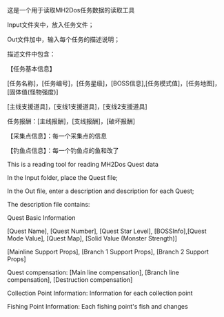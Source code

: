 ﻿这是一个用于读取MH2Dos任务数据的读取工具

Input文件夹中，放入任务文件；

Out文件加中，输入每个任务的描述说明；

描述文件中包含：

【任务基本信息】

[任务名称]，[任务编号]，[任务星级]，[BOSS信息],[任务模式值]，[任务地图]，[固体值(怪物强度)]

[主线支援道具]，[支线1支援道具]，[支线2支援道具]

任务报酬：[主线报酬]，[支线报酬]，[破坏报酬]

【采集点信息】：每一个采集点的信息

【钓鱼点信息】：每一个钓鱼点的鱼和改了


This is a reading tool for reading MH2Dos Quest data

In the Input folder, place the Quest file;

In the Out file, enter a description and description for each Quest;

The description file contains:

Quest Basic Information

[Quest Name], [Quest Number], [Quest Star Level], [BOSSInfo],[Quest Mode Value], [Quest Map], [Solid Value (Monster Strength)]

[Mainline Support Props], [Branch 1 Support Props], [Branch 2 Support Props]

Quest compensation: [Main line compensation], [Branch line compensation], [Destruction compensation]

Collection Point Information: Information for each collection point

Fishing Point Information: Each fishing point's fish and changes